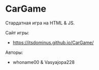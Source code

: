 # CarGame
Стардатная игра на HTML &amp; JS.

Сайт игры:
- https://itsdominus.github.io/CarGame/

Авторы:
- whoname00 & Vasyajopa228
